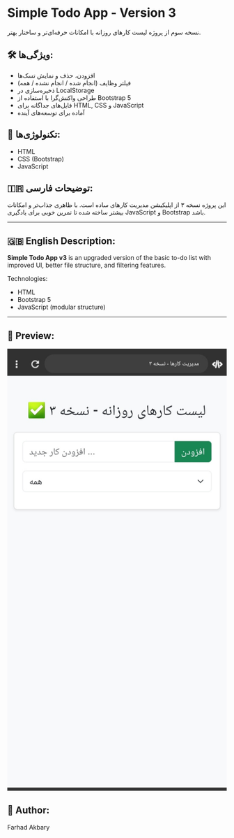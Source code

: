# Simple Todo App - Version 3

نسخه سوم از پروژه لیست کارهای روزانه با امکانات حرفه‌ای‌تر و ساختار بهتر.

## 🛠 ویژگی‌ها:
- افزودن، حذف و نمایش تسک‌ها
- فیلتر وظایف (انجام شده / انجام نشده / همه)
- ذخیره‌سازی در LocalStorage
- طراحی واکنش‌گرا با استفاده از Bootstrap 5
- فایل‌های جداگانه برای HTML, CSS و JavaScript
- آماده برای توسعه‌های آینده

## 🔧 تکنولوژی‌ها:
- HTML
- CSS (Bootstrap)
- JavaScript

## 🇮🇷 توضیحات فارسی:
این پروژه نسخه ۳ از اپلیکیشن مدیریت کارهای ساده است. با ظاهری جذاب‌تر و امکانات بیشتر ساخته شده تا تمرین خوبی برای یادگیری JavaScript و Bootstrap باشد.

---

## 🇬🇧 English Description:

**Simple Todo App v3** is an upgraded version of the basic to-do list with improved UI, better file structure, and filtering features.

Technologies:
- HTML
- Bootstrap 5
- JavaScript (modular structure)

---


## 📸 Preview:

![پیش‌نمایش اپلیکیشن](screenshot.png)


## 🤝 Author:
Farhad Akbary
